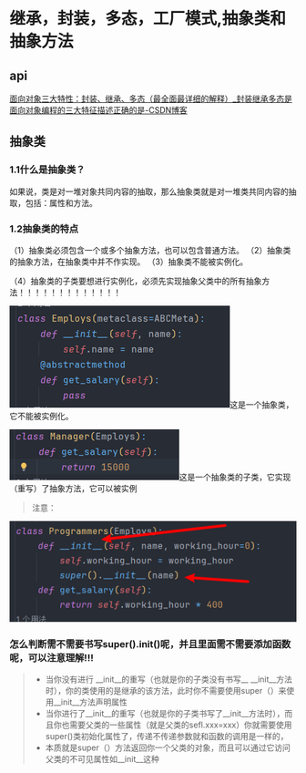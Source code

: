 # 继承，封装，多态，工厂模式,抽象类和抽象方法

## api

[面向对象三大特性：封装、继承、多态（最全面最详细的解释）\_封装继承多态是面向对象编程的三大特征描述正确的是-CSDN博客](https://blog.csdn.net/frighting_ing/article/details/116708005)

## 抽象类

### 1.1什么是抽象类？

如果说，类是对一堆对象共同内容的抽取，那么抽象类就是对一堆类共同内容的抽取，包括：属性和方法。

### 1.2抽象类的特点

（1）抽象类必须包含一个或多个抽象方法，也可以包含普通方法。
（2）抽象类的抽象方法，在抽象类中并不作实现。
（3）抽象类不能被实例化。

（4）抽象类的子类要想进行实例化，必须先实现抽象父类中的所有抽象方法！！！！！！！！！！！！！

![1719451646222](images/三大支柱继承，封装，多态，工厂模式/1719451646222.png)这是一个抽象类，它不能被实例化。

![1719451669696](images/三大支柱继承，封装，多态，工厂模式/1719451669696.png)这是一个抽象类的子类，它实现（重写）了抽象方法，它可以被实例

> 注意：

![1719451809369](images/三大支柱继承，封装，多态，工厂模式/1719451809369.png)

### 怎么判断需不需要书写super().__init__()呢，并且里面需不需要添加函数呢，可以注意理解!!!

> - 当你没有进行 \_\_init__的重写（也就是你的子类没有书写__ \_\_init\_\_方法时），你的类使用的是继承的该方法，此时你不需要使用super（）来使用\_\_init\_\_方法声明属性
> - 当你进行了\_\_init__的重写（也就是你的子类书写了\_\_init\_\_方法时），而且你也需要父类的一些属性（就是父类的sefl.xxx=xxx）你就需要使用super()类初始化属性了，传递不传递参数就和函数的调用是一样的，
> - 本质就是super（）方法返回你一个父类的对象，而且可以通过它访问父类的不可见属性如\_\_init\_\_这种
